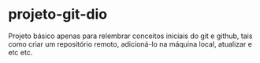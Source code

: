 # projeto-git-dio
Projeto básico apenas para relembrar conceitos iniciais do git e github, tais como criar um repositório remoto, adicioná-lo na máquina local, atualizar e etc etc.
